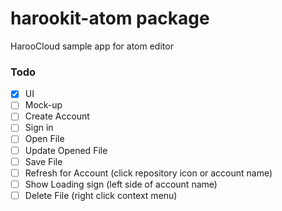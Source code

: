 harookit-atom package
=====================

HarooCloud sample app for atom editor

### Todo

- [x] UI
- [ ] Mock-up
- [ ] Create Account
- [ ] Sign in
- [ ] Open File
- [ ] Update Opened File
- [ ] Save File
- [ ] Refresh for Account (click repository icon or account name)
- [ ] Show Loading sign (left side of account name)
- [ ] Delete File (right click context menu)
